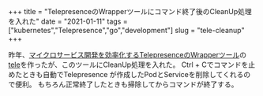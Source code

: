 +++
title = "TelepresenceのWrapperツールにコマンド終了後のCleanUp処理を入れた"
date = "2021-01-11"
tags = ["kubernetes","Telepresence","go","development"]
slug = "tele-cleanup"
+++

昨年、[マイクロサービス開発を効率化するTelepresenceのWrapperツール](https://www.biosugar0.com/posts/2020/07/tele/)の[tele](https://github.com/biosugar0/tele)を作ったが、このツールにCleanUp処理を入れた。
Ctrl + Cでコマンドを止めたときも自動でTelepresence が作成したPodとServiceを削除してくれるので便利。
もちろん正常終了したときも掃除してからコマンドが終了する。

